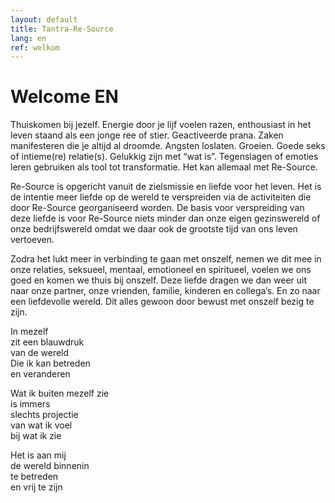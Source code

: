 ```yaml
---
layout: default
title: Tantra-Re-Source
lang: en
ref: welkom
---
```

# Welcome EN


Thuiskomen bij jezelf. Energie door je lijf voelen razen, enthousiast in het leven staand als een jonge ree of stier. Geactiveerde prana. Zaken manifesteren die je altijd al droomde. Angsten loslaten. Groeien. Goede seks of intieme(re) relatie(s). Gelukkig zijn met “wat is”.  Tegenslagen of emoties leren gebruiken als tool tot transformatie. Het kan allemaal met Re-Source.


Re-Source is opgericht vanuit de zielsmissie en liefde voor het leven. Het is de intentie meer liefde op de wereld te verspreiden via de activiteiten die door Re-Source georganiseerd worden. De basis voor verspreiding van deze liefde is voor Re-Source niets minder dan onze eigen gezinswereld of onze bedrijfswereld omdat we daar ook de grootste tijd van ons leven vertoeven.


Zodra het lukt meer in verbinding te gaan met onszelf, nemen we dit mee in onze relaties, seksueel, mentaal, emotioneel en spiritueel, voelen we ons goed en komen we thuis bij onszelf. Deze liefde dragen we dan weer uit naar onze partner, onze vrienden, familie, kinderen en collega’s. En zo naar een liefdevolle wereld. Dit alles gewoon door bewust met onszelf bezig te zijn.


In mezelf  
zit een blauwdruk  
van de wereld  
Die ik kan betreden  
en veranderen  
  
Wat ik buiten mezelf zie  
is immers  
slechts projectie  
van wat ik voel  
bij wat ik zie  
  
Het is aan mij  
de wereld binnenin  
te betreden  
en vrij te zijn  